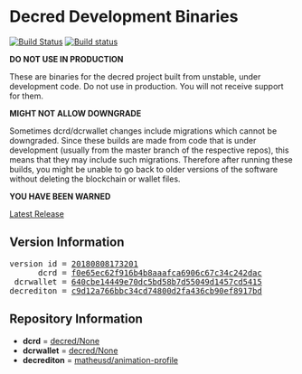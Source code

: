 
# Decred Development Binaries

[![Build Status](https://travis-ci.org/matheusd/decred-weekly-builds.svg?branch=v20180808173201)](https://travis-ci.org/matheusd/decred-weekly-builds) [![Build status](https://ci.appveyor.com/api/projects/status/hncgrnv0xuqb6s3c/branch/v20180808173201?svg=true)](https://ci.appveyor.com/project/matheusd/decred-weekly-builds/branch/v20180808173201)


**DO NOT USE IN PRODUCTION**

These are binaries for the decred project built from unstable, under development
code. Do not use in production. You will not receive support for them.

**MIGHT NOT ALLOW DOWNGRADE**

Sometimes dcrd/dcrwallet changes include migrations which cannot be downgraded.
Since these builds are made from code that is under development (usually from
the master branch of the respective repos), this means that they may include such
migrations. Therefore after running these builds, you might be unable to go back
to older versions of the software without deleting the blockchain or wallet
files.

**YOU HAVE BEEN WARNED**

[Latest Release](https://github.com/matheusd/decred-weekly-builds/releases/latest)

## Version Information

<pre>
version id = <a href="https://github.com/matheusd/decred-weekly-builds/releases/tag/v20180808173201">20180808173201</a>
      dcrd = <a href="https://github.com/decred/dcrd/commits/f0e65ec62f916b4b8aaafca6906c67c34c242dac">f0e65ec62f916b4b8aaafca6906c67c34c242dac</a>
 dcrwallet = <a href="https://github.com/decred/dcrwallet/commits/640cbe14449e70dc5bd58b7d55049d1457cd5415">640cbe14449e70dc5bd58b7d55049d1457cd5415</a>
decrediton = <a href="https://github.com/matheusd/decrediton/commits/c9d12a766bbc34cd74800d2fa436cb90ef8917bd">c9d12a766bbc34cd74800d2fa436cb90ef8917bd</a>
</pre>

## Repository Information

- **dcrd** = [decred/None](https://github.com/decred/dcrd)
- **dcrwallet** = [decred/None](https://github.com/decred/dcrwallet)
- **decrediton** = [matheusd/animation-profile](https://github.com/matheusd/decrediton)


